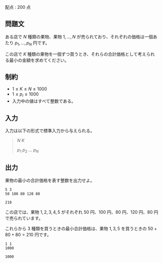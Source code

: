 配点 : $200$ 点

## 問題文

ある店で $N$ 種類の果物、果物 $1, \ldots, N$ が売られており、それぞれの価格は一個あたり $p_1, \ldots, p_N$ 円です。

この店で $K$ 種類の果物を一個ずつ買うとき、それらの合計価格として考えられる最小の金額を求めてください。

## 制約

- $1 \leq K \leq N \leq 1000$
- $1 \leq p_i \leq 1000$
- 入力中の値はすべて整数である。

## 入力

入力は以下の形式で標準入力から与えられる。

> $N$ $K$
> 
> $p_1$ $p_2$ $\ldots$ $p_N$

## 出力

果物の最小の合計価格を表す整数を出力せよ。

```input1
5 3
50 100 80 120 80
```

```output1
210
```

この店では、果物 $1, 2, 3, 4, 5$ がそれぞれ $50$ 円、$100$ 円、$80$ 円、$120$ 円、$80$ 円で売られています。

これらから $3$ 種類を買うときの最小合計価格は、果物 $1, 3, 5$ を買うときの $50 + 80 + 80 = 210$ 円です。

```input2
1 1
1000
```

```output2
1000
```